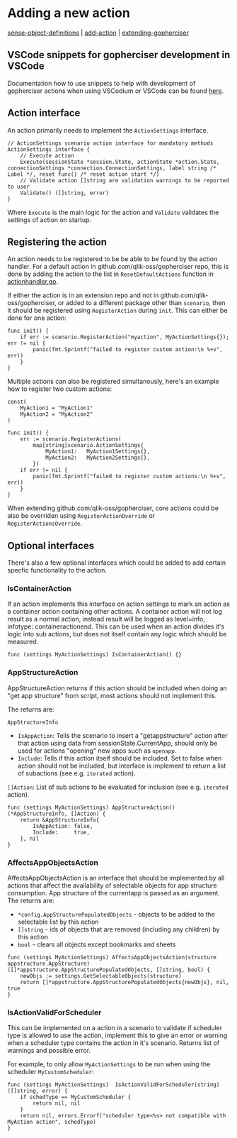 [sense-object-definitions]: https://github.com/qlik-oss/gopherciser/wiki/sense-object-definitions
[add-action]:./action.md
[extending-gopherciser]: https://github.com/qlik-oss/gopherciser-extended-example

# Adding a new action

[sense-object-definitions] | [add-action] | [extending-gopherciser]

## VSCode snippets for gopherciser development in VSCode

Documentation how to use snippets to help with development of gopherciser actions when using VSCodium or VSCode can be found [here](../vscode/Readme.md).

## Action interface

An action primarily needs to implement the `ActionSettings` interface.

```golang
// ActionSettings scenario action interface for mandatory methods
ActionSettings interface {
    // Execute action
    Execute(sessionState *session.State, actionState *action.State, connectionSettings *connection.ConnectionSettings, label string /* Label */, reset func() /* reset action start */)
    // Validate action []string are validation warnings to be reported to user
    Validate() ([]string, error)
}
```

Where `Execute` is the main logic for the action and `Validate` validates the settings of action on startup.

## Registering the action

An action needs to be registered to be be able to be found by the action handler. For a default action in github.com/qlik-oss/gopherciser repo, this is done by adding the action to the list in `ResetDefaultActions` function in [actionhandler.go](../../scenario/actionhandler.go).

If either the action is in an extension repo and not in github.com/qlik-oss/gopherciser, or added to a different package other than `scenario`, then it should be registered using `RegisterAction` during `init`. This can either be done for one action:

```golang
func init() {
    if err := scenario.RegisterAction("myaction", MyActionSettings{}); err != nil {
        panic(fmt.Sprintf("failed to register custom action:\n %+v", err))
    }
}
```

Multiple actions can also be registered simultanously, here's an example how to register two custom actions:

```golang
const(
    MyAction1 = "MyAction1"
    MyAction2 = "MyAction2"
)

func init() {
	err := scenario.RegisterActions(
		map[string]scenario.ActionSettings{
			MyAction1:   MyAction1Settings{},
			MyAction2:   MyAction2Settings{},
		})
	if err != nil {
		panic(fmt.Sprintf("failed to register custom actions:\n %+v", err))
	}
}
```

When extending github.com/qlik-oss/gopherciser, core actions could be also be overriden using `RegisterActionOverride` or `RegisterActionsOverride`.

## Optional interfaces

There's also a few optional interfaces which could be added to add certain specfic functionality to the action.

### IsContainerAction

If an action implements this interface on action settings to mark an action as a container action containing other actions. A container action will not log result as a normal action, instead result will be logged as level=info, infotype: containeractionend. This can be used when an action divides it's logic into sub actions, but does not itself contain any logic which should be measured.

```golang
func (settings MyActionSettings) IsContainerAction() {}
```

### AppStructureAction

AppStructureAction returns if this action should be included when doing an "get app structure" from script, most actions should not implement this.

The returns are:

`AppStructureInfo`
* `IsAppAction`: Tells the scenario to insert a "getappstructure" action after that action using data from sessionState.CurrentApp, should only be used for actions "opening" new apps such as `openapp`.
* `Include`: Tells if this action itself should be included. Set to false when action should not be included, but interface is implement to return a list of subactions (see e.g. `iterated` action). 

`[]Action`: List of sub actions to be evaluated for inclusion (see e.g. `iterated` action).

```golang
func (settings MyActionSettings) AppStructureAction() (*AppStructureInfo, []Action) {
	return &AppStructureInfo{
		IsAppAction: false,
		Include:     true,
	}, nil
}
```

### AffectsAppObjectsAction

AffectsAppObjectsAction is an interface that should be implemented by all actions that affect the availability of selectable objects for app structure consumption. App structure of the currentapp is passed as an argument. The returns are:

* `*config.AppStructurePopulatedObjects` - objects to be added to the selectable list by this action
* `[]string` - ids of objects that are removed (including any children) by this action
* `bool` - clears all objects except bookmarks and sheets

```golang
func (settings MyActionSettings) AffectsAppObjectsAction(structure appstructure.AppStructure) ([]*appstructure.AppStructurePopulatedObjects, []string, bool) {
    newObjs := settings.GetSelectableObjects(structure)
    return []*appstructure.AppStructurePopulatedObjects{newObjs}, nil, true
}
```

### IsActionValidForScheduler

This can be implemented on a action in a scenario to validate if scheduler type is allowed to use the action, implement this to give an error or warning when a scheduler type contains the action in it's scenario. Returns list of warnings and possible error.

For example, to only allow `MyActionSettings` to be run when using the scheduler `MyCustomScheduler`:

```golang
func (settings MyActionSettings)  IsActionValidForScheduler(string) ([]string, error) {
	if schedType == MyCustomScheduler {
		return nil, nil
	}
	return nil, errors.Errorf("scheduler type<%s> not compatible with MyAction action", schedType)
}
```
